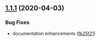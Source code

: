 ## [1.1.1](https://github.com/murar8/react-intl-locale-manager/compare/v1.1.0...v1.1.1) (2020-04-03)


### Bug Fixes

* documentation enhancements ([fb25f21](https://github.com/murar8/react-intl-locale-manager/commit/fb25f21913f15f2adfa09c8cf0b55e02e7282b1a))
